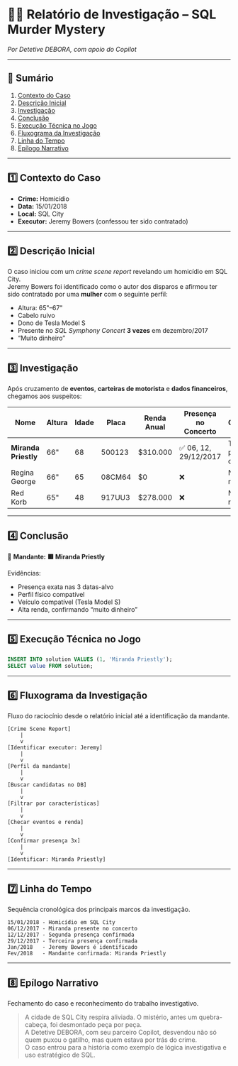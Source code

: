# 🕵️‍♀️ Relatório de Investigação – SQL Murder Mystery  
*Por Detetive DEBORA, com apoio do Copilot*  

---

## 📌 Sumário
1. [Contexto do Caso](#1-contexto-do-caso)  
2. [Descrição Inicial](#2-descrição-inicial)  
3. [Investigação](#3-investigação)  
4. [Conclusão](#4-conclusão)  
5. [Execução Técnica no Jogo](#5-execução-técnica-no-jogo)  
6. [Fluxograma da Investigação](#6-fluxograma-da-investigação)  
7. [Linha do Tempo](#7-linha-do-tempo)  
8. [Epílogo Narrativo](#8-epílogo-narrativo)  

---

## 1️⃣ Contexto do Caso
- **Crime:** Homicídio  
- **Data:** 15/01/2018  
- **Local:** SQL City  
- **Executor:** Jeremy Bowers (confessou ter sido contratado)  

---

## 2️⃣ Descrição Inicial
O caso iniciou com um *crime scene report* revelando um homicídio em SQL City.  
Jeremy Bowers foi identificado como o autor dos disparos e afirmou ter sido contratado por uma **mulher** com o seguinte perfil:  

- Altura: 65"–67"  
- Cabelo ruivo  
- Dono de Tesla Model S  
- Presente no *SQL Symphony Concert* **3 vezes** em dezembro/2017  
- “Muito dinheiro”  

---

## 3️⃣ Investigação
Após cruzamento de **eventos**, **carteiras de motorista** e **dados financeiros**, chegamos aos suspeitos:  

| Nome              | Altura | Idade | Placa    | Renda Anual | Presença no Concerto | Observações |
|-------------------|--------|-------|----------|-------------|----------------------|-------------|
| **Miranda Priestly** | 66"    | 68    | 500123   | $310.000    | ✅ 06, 12, 29/12/2017 | Todas as pistas coincidem |
| Regina George     | 66"    | 65    | 08CM64   | $0          | ❌                   | Não esteve no evento |
| Red Korb          | 65"    | 48    | 917UU3   | $278.000    | ❌                   | Não esteve no evento |

---

## 4️⃣ Conclusão
🔎 **Mandante:** **🟥 Miranda Priestly**  

Evidências:  
- Presença exata nas 3 datas-alvo  
- Perfil físico compatível  
- Veículo compatível (Tesla Model S)  
- Alta renda, confirmando “muito dinheiro”

---

## 5️⃣ Execução Técnica no Jogo
```sql
INSERT INTO solution VALUES (1, 'Miranda Priestly');
SELECT value FROM solution;

```
---

## 6️⃣ Fluxograma da Investigação
Fluxo do raciocínio desde o relatório inicial até a identificação da mandante.

```text
[Crime Scene Report]
    |
    v
[Identificar executor: Jeremy]
    |
    v
[Perfil da mandante]
    |
    v
[Buscar candidatas no DB]
    |
    v
[Filtrar por características]
    |
    v
[Checar eventos e renda]
    |
    v
[Confirmar presença 3x]
    |
    v
[Identificar: Miranda Priestly]
```

---

## 7️⃣ Linha do Tempo
Sequência cronológica dos principais marcos da investigação.
```
15/01/2018 - Homicídio em SQL City
06/12/2017 - Miranda presente no concerto
12/12/2017 - Segunda presença confirmada
29/12/2017 - Terceira presença confirmada
Jan/2018   - Jeremy Bowers é identificado
Fev/2018   - Mandante confirmada: Miranda Priestly
```

---

## 8️⃣ Epílogo Narrativo
Fechamento do caso e reconhecimento do trabalho investigativo.

> A cidade de SQL City respira aliviada. O mistério, antes um quebra-cabeça, foi desmontado peça por peça.  
> A Detetive DEBORA, com seu parceiro Copilot, desvendou não só quem puxou o gatilho, mas quem estava por trás do crime.  
> O caso entrou para a história como exemplo de lógica investigativa e uso estratégico de SQL.














